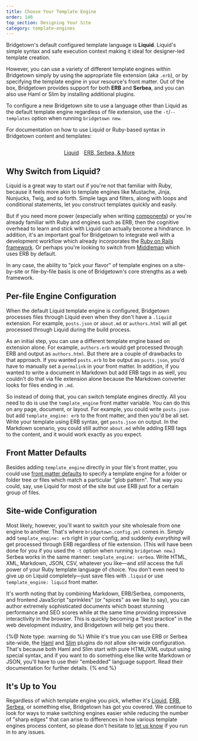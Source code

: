 ```yaml
---
title: Choose Your Template Engine
order: 140
top_section: Designing Your Site
category: template-engines
---
```


Bridgetown's default configured template language is **Liquid**. Liquid's simple syntax and safe execution context making it ideal for designer-led template creation.

However, you can use a variety of different template engines within Bridgetown simply by using the appropriate file extension (aka `.erb`), or by specifying the template engine in your resource's front matter. Out of the box, Bridgetown provides support for both **ERB** and **Serbea**, and you can also use Haml or Slim by installing additional plugins.

To configure a new Bridgetown site to use a language other than Liquid as the default template engine regardless of file extension, use the `-t`/`--templates` option when running `bridgetown new`.

For documentation on how to use Liquid or Ruby-based syntax in Bridgetown content and templates:

<p style="margin-top:2em; display:flex; gap:1em; justify-content:center">
  <a href="/docs/template-engines/liquid">
    <sl-button type="primary" outline>
      Liquid
      <sl-icon slot="suffix" library="remixicon" name="system/arrow-right-s-fill"></sl-icon>
    </sl-button>
  </a>
  <a href="/docs/template-engines/erb-and-beyond">
    <sl-button type="primary" outline>
      ERB, Serbea, & More
      <sl-icon slot="suffix" library="remixicon" name="system/arrow-right-s-fill"></sl-icon>
    </sl-button>
  </a>
</p>

## Why Switch from Liquid?

Liquid is a great way to start out if you're not that familiar with Ruby, because it feels more akin to template engines like Mustache, Jinja, Nunjucks, Twig, and so forth. Simple tags and filters, along with loops and conditional statements, let you construct templates quickly and easily.

But if you need more power (especially when writing [components](/docs/components)) or you're already familiar with Ruby and engines such as ERB, then the cognitive overhead to learn and stick with Liquid can actually become a hindrance. In addition, it's an important goal for Bridgetown to integrate well with a development workflow which already incorporates the [Ruby on Rails framework](https://rubyonrails.org). Or perhaps you're looking to switch from [Middleman](https://middlemanapp.com) which uses ERB by default.

In any case, the ability to "pick your flavor" of template engines on a site-by-site or file-by-file basis is one of Bridgetown's core strengths as a web framework.

## Per-file Engine Configuration

When the default Liquid template engine is configured, Bridgetown processes files through Liquid even when they don't have a `.liquid` extension. For example, `posts.json` or `about.md` or `authors.html` will all get processed through Liquid during the build process.

As an initial step, you can use a different template engine based on extension alone. For example, `authors.erb` would get processed through ERB and output as `authors.html`. But there are a couple of drawbacks to that approach. If you wanted `posts.erb` to be output as `posts.json`, you'd have to manually set a `permalink` in your front matter. In addition, if you wanted to write a document in Markdown but add ERB tags in as well, you couldn't do that via file extension alone because the Markdown converter looks for files ending in `.md`.

So instead of doing that, you can switch template engines directly. All you need to do is use the `template_engine` front matter variable. You can do this on any page, document, or layout. For example, you could write `posts.json` but add `template_engine: erb` to the front matter, and then you'd be all set. Write your template using ERB syntax, get `posts.json` on output. In the Markdown scenario, you could still author `about.md` while adding ERB tags to the content, and it would work exactly as you expect.

## Front Matter Defaults

Besides adding `template_engine` directly in your file's front matter, you could use [front matter defaults](/docs/content/front-matter-defaults) to specify a template engine for a folder or folder tree or files which match a particular "glob pattern". That way you could, say, use Liquid for most of the site but use ERB just for a certain group of files.

## Site-wide Configuration

Most likely, however, you'll want to switch your site wholesale from one engine to another. That's where `bridgetown.config.yml` comes in. Simply add `template_engine: erb` right in your config, and suddenly *everything* will get processed through ERB regardless of file extension. (This will have been done for you if you used the `-t` option when running `bridgetown new`.) Serbea works in the same manner: `template_engine: serbea`. Write HTML, XML, Markdown, JSON, CSV, whatever you like—and _still_ access the full power of your Ruby template language of choice. You don't even need to give up on Liquid completely—just save files with `.liquid` or use `template_engine: liquid` front matter.

It's worth noting that by combining Markdown, ERB/Serbea, components, and frontend JavaScript "sprinkles" (or "spices" as we like to say), you can author extremely sophisticated documents which boast stunning performance and SEO scores while at the same time providing impressive interactivity in the browser. This is quickly becoming a "best practice" in the web development industry, and Bridgetown will help get you there.

{%@ Note type: :warning do %}
  While it's true you can use ERB or Serbea site-wide, the [Haml](https://github.com/bridgetownrb/bridgetown-haml) and [Slim](https://github.com/bridgetownrb/bridgetown-slim) plugins do _not_ allow site-wide configuration. That's because both Haml and Slim start with pure HTML/XML output using special syntax, and if you want to do something else like write Markdown or JSON, you'll have to use their "embedded" language support. Read their documentation for further details.
{% end %}

## It's Up to You

Regardless of which template engine you pick, whether it's [Liquid](/docs/template-engines/liquid), [ERB, Serbea](/docs/template-engines/erb-and-beyond), or something else, Bridgetown has got you covered. We continue to look for ways to make switching engines easier while reducing the number of "sharp edges" that can arise to differences in how various template engines process content, so please don't hesitate to [let us know](/community) if you run in to any issues.